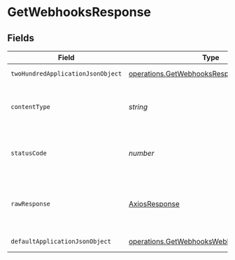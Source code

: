 # GetWebhooksResponse


## Fields

| Field                                                                                                         | Type                                                                                                          | Required                                                                                                      | Description                                                                                                   |
| ------------------------------------------------------------------------------------------------------------- | ------------------------------------------------------------------------------------------------------------- | ------------------------------------------------------------------------------------------------------------- | ------------------------------------------------------------------------------------------------------------- |
| `twoHundredApplicationJsonObject`                                                                             | [operations.GetWebhooksResponseBody](../../../sdk/models/operations/getwebhooksresponsebody.md)               | :heavy_minus_sign:                                                                                            | A list of webhooks                                                                                            |
| `contentType`                                                                                                 | *string*                                                                                                      | :heavy_check_mark:                                                                                            | HTTP response content type for this operation                                                                 |
| `statusCode`                                                                                                  | *number*                                                                                                      | :heavy_check_mark:                                                                                            | HTTP response status code for this operation                                                                  |
| `rawResponse`                                                                                                 | [AxiosResponse](https://axios-http.com/docs/res_schema)                                                       | :heavy_minus_sign:                                                                                            | Raw HTTP response; suitable for custom response parsing                                                       |
| `defaultApplicationJsonObject`                                                                                | [operations.GetWebhooksWebhookResponseBody](../../../sdk/models/operations/getwebhookswebhookresponsebody.md) | :heavy_minus_sign:                                                                                            | Error response.                                                                                               |